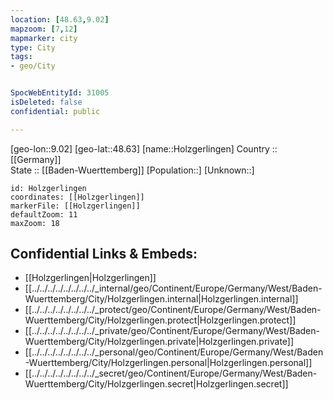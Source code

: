 ```yaml
---
location: [48.63,9.02] 
mapzoom: [7,12] 
mapmarker: city 
type: City
tags:
- geo/City


SpocWebEntityId: 31005
isDeleted: false
confidential: public

---
```

[geo-lon::9.02] 
[geo-lat::48.63] 
[name::Holzgerlingen] 
Country :: [[Germany]]  
State :: [[Baden-Wuerttemberg]] 
[Population::] 
[Unknown::] 


```leaflet
id: Holzgerlingen
coordinates: [[Holzgerlingen]] 
markerFile: [[Holzgerlingen]] 
defaultZoom: 11 
maxZoom: 18
```


## Confidential Links & Embeds: 
- [[Holzgerlingen|Holzgerlingen]]  
- [[../../../../../../../../_internal/geo/Continent/Europe/Germany/West/Baden-Wuerttemberg/City/Holzgerlingen.internal|Holzgerlingen.internal]] 
- [[../../../../../../../../_protect/geo/Continent/Europe/Germany/West/Baden-Wuerttemberg/City/Holzgerlingen.protect|Holzgerlingen.protect]] 
- [[../../../../../../../../_private/geo/Continent/Europe/Germany/West/Baden-Wuerttemberg/City/Holzgerlingen.private|Holzgerlingen.private]] 
- [[../../../../../../../../_personal/geo/Continent/Europe/Germany/West/Baden-Wuerttemberg/City/Holzgerlingen.personal|Holzgerlingen.personal]] 
- [[../../../../../../../../_secret/geo/Continent/Europe/Germany/West/Baden-Wuerttemberg/City/Holzgerlingen.secret|Holzgerlingen.secret]] 
